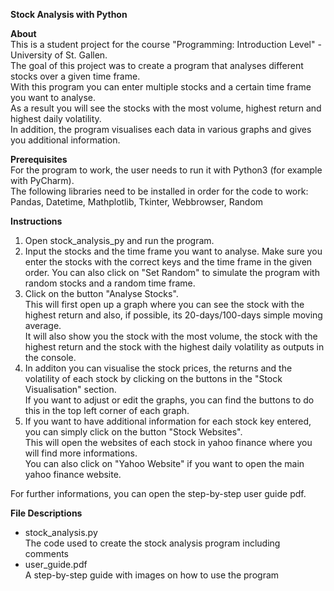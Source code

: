 **Stock Analysis with Python**

**About**   
This is a student project for the course "Programming: Introduction Level" - University of St. Gallen.   
The goal of this project was to create a program that analyses different stocks over a given time frame.   
With this program you can enter multiple stocks and a certain time frame you want to analyse.    
As a result you will see the stocks with the most volume, highest return and highest daily volatility.    
In addition, the program visualises each data in various graphs and gives you additional information.   


**Prerequisites**   
For the program to work, the user needs to run it with Python3 (for example with PyCharm).   
The following libraries need to be installed in order for the code to work:   
Pandas, Datetime, Mathplotlib, Tkinter, Webbrowser, Random

**Instructions**
1. Open stock_analysis_py and run the program.
2. Input the stocks and the time frame you want to analyse. Make sure you enter the stocks with the correct keys and the time frame in the given order.
   You can also click on "Set Random" to simulate the program with random stocks and a random time frame.
3. Click on the button "Analyse Stocks".    
   This will first open up a graph where you can see the stock with the highest return and also, if possible, its 20-days/100-days simple moving average.   
   It will also show you the stock with the most volume, the stock with the highest return and the stock with the highest daily volatility as outputs in the console.   
4. In additon you can visualise the stock prices, the returns and the volatility of each stock by clicking on the buttons in the "Stock Visualisation" section.  
   If you want to adjust or edit the graphs, you can find the buttons to do this in the top left corner of each graph.
5. If you want to have additional information for each stock key entered, you can simply click on the button "Stock Websites".   
   This will open the websites of each stock in yahoo finance where you will find more informations.   
   You can also click on "Yahoo Website" if you want to open the main yahoo finance website.    
   
For further informations, you can open the step-by-step user guide pdf.

**File Descriptions**  
- stock_analysis.py  
  The code used to create the stock analysis program including comments  
- user_guide.pdf  
  A step-by-step guide with images on how to use the program


